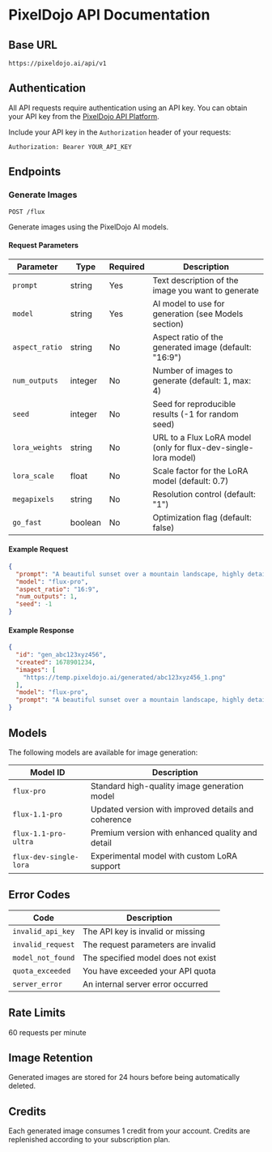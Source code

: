 # PixelDojo API Documentation

## Base URL

```
https://pixeldojo.ai/api/v1
```

## Authentication

All API requests require authentication using an API key. You can obtain your API key from the [PixelDojo API Platform](https://pixeldojo.ai/api-platform).

Include your API key in the `Authorization` header of your requests:

```
Authorization: Bearer YOUR_API_KEY
```

## Endpoints

### Generate Images

```
POST /flux
```

Generate images using the PixelDojo AI models.

#### Request Parameters

| Parameter | Type | Required | Description |
|-----------|------|----------|-------------|
| `prompt` | string | Yes | Text description of the image you want to generate |
| `model` | string | Yes | AI model to use for generation (see Models section) |
| `aspect_ratio` | string | No | Aspect ratio of the generated image (default: "16:9") |
| `num_outputs` | integer | No | Number of images to generate (default: 1, max: 4) |
| `seed` | integer | No | Seed for reproducible results (-1 for random seed) |
| `lora_weights` | string | No | URL to a Flux LoRA model (only for flux-dev-single-lora model) |
| `lora_scale` | float | No | Scale factor for the LoRA model (default: 0.7) |
| `megapixels` | string | No | Resolution control (default: "1") |
| `go_fast` | boolean | No | Optimization flag (default: false) |

#### Example Request

```json
{
  "prompt": "A beautiful sunset over a mountain landscape, highly detailed",
  "model": "flux-pro",
  "aspect_ratio": "16:9",
  "num_outputs": 1,
  "seed": -1
}
```

#### Example Response

```json
{
  "id": "gen_abc123xyz456",
  "created": 1678901234,
  "images": [
    "https://temp.pixeldojo.ai/generated/abc123xyz456_1.png"
  ],
  "model": "flux-pro",
  "prompt": "A beautiful sunset over a mountain landscape, highly detailed"
}
```

## Models

The following models are available for image generation:

| Model ID | Description |
|----------|-------------|
| `flux-pro` | Standard high-quality image generation model |
| `flux-1.1-pro` | Updated version with improved details and coherence |
| `flux-1.1-pro-ultra` | Premium version with enhanced quality and detail |
| `flux-dev-single-lora` | Experimental model with custom LoRA support |

## Error Codes

| Code | Description |
|------|-------------|
| `invalid_api_key` | The API key is invalid or missing |
| `invalid_request` | The request parameters are invalid |
| `model_not_found` | The specified model does not exist |
| `quota_exceeded` | You have exceeded your API quota |
| `server_error` | An internal server error occurred |

## Rate Limits

60 requests per minute


## Image Retention

Generated images are stored for 24 hours before being automatically deleted.

## Credits

Each generated image consumes 1 credit from your account. Credits are replenished according to your subscription plan. 